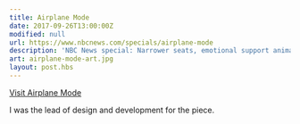 ```yaml
---
title: Airplane Mode
date: 2017-09-26T13:00:00Z
modified: null
url: https://www.nbcnews.com/specials/airplane-mode
description: 'NBC News special: Narrower seats, emotional support animals, cabin class divides and overhead departments galore. An odd new era in air travel has some Americans tweeting mad.'
art: airplane-mode-art.jpg
layout: post.hbs
---
```


[Visit Airplane Mode]({{url}})

I was the lead of design and development for the piece.
